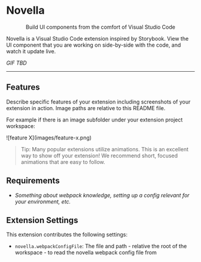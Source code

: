 <p align="center">
  <h1>Novella</h1>
</p>
<p align="center">Build UI components from the comfort of Visual Studio Code</p>

Novella is a Visual Studio Code extension inspired by Storybook. View the UI component that you are working on side-by-side with the code, and watch it update live.

_GIF TBD_

---

## Features

Describe specific features of your extension including screenshots of your extension in action. Image paths are relative to this README file.

For example if there is an image subfolder under your extension project workspace:

\!\[feature X\]\(images/feature-x.png\)

> Tip: Many popular extensions utilize animations. This is an excellent way to show off your extension! We recommend short, focused animations that are easy to follow.

## Requirements

- _Something about webpack knowledge, setting up a config relevant for your environment, etc._

## Extension Settings

This extension contributes the following settings:

- `novella.webpackConfigFile`: The file and path - relative the root of the workspace - to read the novella webpack config file from

